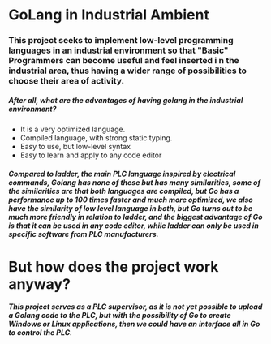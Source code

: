<h1>GoLang in Industrial Ambient</h1>

<h3>This project seeks to implement low-level programming languages in an industrial environment so that "Basic" Programmers can become useful and feel inserted i
n the industrial area, thus having a wider range of possibilities to choose their area of activity. </h3>

<h5>After all, what are the advantages of having golang in the industrial environment?</h5>

<ul>
  <li>It is a very optimized language.</li>
  <li>Compiled language, with strong static typing.</li>
  <li>Easy to use, but low-level syntax</li>
  <li>Easy to learn and apply to any code editor</li>

</ul>

<h5>Compared to ladder, the main PLC language inspired by electrical commands, Golang has none of these but has many similarities, some of the similarities are that both languages are compiled, but Go has a performance up to 100 times faster and much more optimized, we also have the similarity of low level language in both, but Go turns out to be much more friendly in relation to ladder, and the biggest advantage of Go is that it can be used in any code editor, while ladder can only be used in specific software from PLC manufacturers.</h5>

<h1>But how does the project work anyway?</h1>
<h5>This project serves as a PLC supervisor, as it is not yet possible to upload a Golang code to the PLC, but with the possibility of Go to create Windows or Linux applications, then we could have an interface all in Go to control the PLC.</h5>
